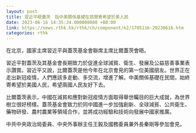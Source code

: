 ```yaml
---
layout: post
title: 習近平晤蓋茨　指中美關係基礎在民間寄希望於美人民
date: 2023-06-16 14:35:24.000000000 +08:00
link: https://news.rthk.hk/rthk/ch/component/k2/1705116-20230616.htm
categories: rthk
---
```


在北京，國家主席習近平與蓋茨基金會聯席主席比爾蓋茨會晤。

習近平對蓋茨及其基金會長期致力於促進全球減貧、衛生、發展及公益慈善事業表示讚賞。習近平又說，比爾蓋茨是他今年在北京會見的第一位美國朋友。世界正在走出新冠疫情，人們應該多走動、多交流，增進了解。中美關係基礎在民間，始終寄希望於美國人民，希望兩國人民友好下去。

比爾蓋茨表示，中國在減貧和應對新冠疫情方面取得舉世矚目的巨大成就，為世界樹立很好榜樣。蓋茨基金會致力於同中國進一步加強創新、全球減貧、公共衛生、藥物研發、農村農業等領域合作，並將成功經驗和技術向發展中國家推廣。

中共中央政治局委員、中央外事辦主任王毅及國務委員兼外長秦剛等參加會見。

